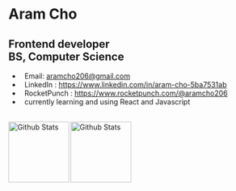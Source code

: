 # Aram Cho
## Frontend developer <br> BS, Computer Science

* &nbsp; Email: aramcho206@gmail.com
* &nbsp; LinkedIn : https://www.linkedin.com/in/aram-cho-5ba7531ab
* &nbsp; RocketPunch : https://www.rocketpunch.com/@aramcho206
* &nbsp; currently learning and using React and Javascript
<br>

<div>
  <img height="120" align="left" alt="Github Stats" src="https://github-readme-stats.vercel.app/api?username=aramcho206">
</div>
<div>
  <img height="120" align="left" alt="Github Stats" src="https://github-readme-stats.vercel.app/api/top-langs/?username=aramcho206">
</div>


